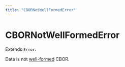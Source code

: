 ```yaml
---
title: "CBORNotWellFormedError"
---
```


# CBORNotWellFormedError

Extends `Error`.

Data is not [well-formed](https://datatracker.ietf.org/doc/html/rfc8949#name-terminology) CBOR.
